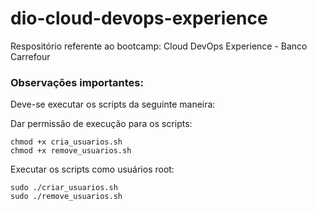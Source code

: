 # dio-cloud-devops-experience
Respositório referente ao bootcamp: Cloud DevOps Experience - Banco Carrefour

### Observações importantes:
Deve-se executar os scripts da seguinte maneira:

Dar permissão de execução para os scripts:

	chmod +x cria_usuarios.sh
	chmod +x remove_usuarios.sh

Executar os scripts como usuários root:

	sudo ./criar_usuarios.sh
	sudo ./remove_usuarios.sh
